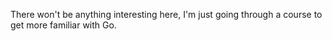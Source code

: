 There won't be anything interesting here, I'm just going through a course to get more familiar with Go.
